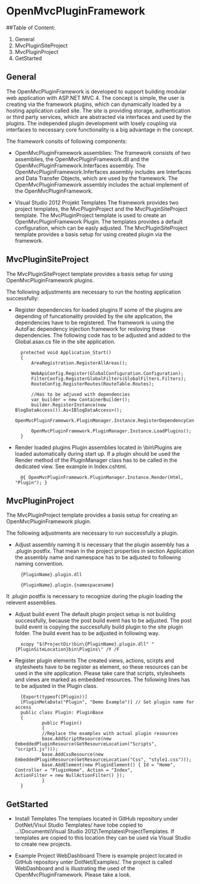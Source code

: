 # OpenMvcPluginFramework

##Table of Content:
1. General
2. MvcPluginSiteProject
3. MvcPluginProject
4. GetStarted

## General

The OpenMvcPluginFramework is developed to support building modular web application with ASP.NET MVC 4.
The concept is simple, the user is creating via the framework plugins, which can dynamically loaded by a hosting application
called site. The site is providing storage, authentication or third party services, which are abstracted via interfaces and used
by the plugins. The independed plugin development with losely coupling via interfaces to necessary core functionality is a big advantage
in the concept.

The framework consits of following components:

- OpenMvcPluginFramework assemblies:
The framework consists of two assemblies, the OpenMvcPluginFramework.dll and the OpenMvcPluginFramework.Interfaces assembly.
The OpenMvcPluginFramework.Inferfaces assembly includes are Interfaces and Data Transfer Objects, which are used by the framework.
The OpenMvcPluginFramework assembly includes the actual implement of the OpenMvcPluginFramework.

- Visual Studio 2012 Projekt Templates
The framework provides two project templates, the MvcPluginProject and the MvcPluginSiteProject template. The MvcPluginProject template 
is used to create an OpenMvcPluginFramework Plugin. The templates provides a default configuration, which can be easly adjusted.
The MvcPluginSiteProject template provides a basis setup for using created plugin via the framework.


## MvcPluginSiteProject

The MvcPluginSiteProject template provides a basis setup for using OpenMvcPluginFramework plugins.

The following adjustments are necessary to run the hosting application successfully:

- Register dependencies for loaded plugins
If some of the plugins are depending of funcationality provided by the site application, the dependencies have to be registered.
The framework is using the AutoFac dependency injection framework for resloving these dependencies.
The following code has to be adjusted and added to the Global.asax.cs file in the site application.

        protected void Application_Start()
        {
            AreaRegistration.RegisterAllAreas();

            WebApiConfig.Register(GlobalConfiguration.Configuration);
            FilterConfig.RegisterGlobalFilters(GlobalFilters.Filters);
            RouteConfig.RegisterRoutes(RouteTable.Routes);

            //Has to be adjused with dependencies
            var builder = new ContainerBuilder();
            builder.RegisterInstance(new BlogDataAccess()).As<IBlogDataAccess>();
            OpenMvcPluginFramework.PluginManager.Instance.RegisterDependencyContainer(builder.Build());

            OpenMvcPluginFramework.PluginManager.Instance.LoadPlugins();
        }

- Render loaded plugins
Plugin assemblies located in \bin\Plugins are loaded automatically during start up. If a plugin should be 
used the Render method of the PluginManager class has to be called in the dedicated view. See example in Index.cshtml.


        @{ OpenMvcPluginFramework.PluginManager.Instance.Render(Html, "Plugin"); }


## MvcPluginProject
The MvcPluginProject template provides a basis setup for creating an OpenMvcPluginFramework plugin.

The following adjustments are necessary to run successfully a plugin.

- Adjust assembly naming
It is necessary that the plugin assembly has a .plugin postfix. That mean in the project properties in section Application
the assembly name and namespace has to be adjusted to following naming convention.


        {PluginName}.plugin.dll
        
        {PluginName}.plugin.{namespacename}


It .plugin postfix is necessary to recognize during the plugin loading the relevent assemblies.

- Adjust build event
The default plugin project setup is not building successfully, because the post build event has to be adjusted.
The post build event is copying the successfully build plugin to the site plugin folder. The build event has to be adjusted
in following way.


        xcopy "$(ProjectDir)bin\{PluginName}.plugin.dll" "{PluginSiteLocation}bin\Plugins\" /Y /F


- Register plugin elements
The created views, actions, scirpts and stylesheets have to be register as element, so these resources can be used in the 
site application. Please take care that scripts, stylesheets and views are marked as embedded resources. 
The following lines has to be adjusted in the Plugin class.


        [Export(typeof(IPlugin))]
        [PluginMetaData("Plugin", "Demo Example")] // Set plugin name for access
        public class Plugin: PluginBase
        {
                public Plugin()
                {
                //Replace the examples with actual plugin resources
                base.AddScriptResource(new EmbeddedPluginResource(GetResourceLocation("Scripts", "script1.js")));
                base.AddCssResource(new EmbeddedPluginResource(GetResourceLocation("Css", "style1.css")));
                base.AddElement(new PluginElement() { Id = "Home", Controller = "PluginHome", Action = "Index",                       ActionFilter = new NullActionFilter() });
                }
        }

## GetStarted

- Install Templates
The templaes located in GitHub repository under DotNet/Visul Studio Templates/ have tobe copied to ...\Documents\Visual Studio 2012\Templates\ProjectTemplates.
If templates are copied to this location they can be used via Visual Studio to create new projects.

- Example Project WebDashboard
There is example project located in GitHub repository unter DotNet/Examples/. The project is called WebDashboard and is 
illustrating the used of the OpenMvcPluginFramework. Please take a look.
